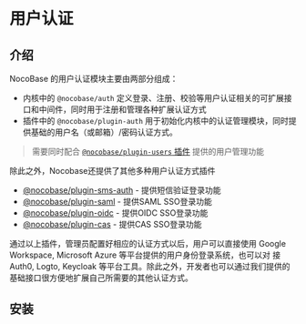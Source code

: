 # 用户认证

## 介绍

NocoBase 的用户认证模块主要由两部分组成：

- 内核中的 `@nocobase/auth` 定义登录、注册、校验等用户认证相关的可扩展接口和中间件，同时用于注册和管理各种扩展认证方式
- 插件中的 `@nocobase/plugin-auth` 用于初始化内核中的认证管理模块，同时提供基础的用户名（或邮箱）/密码认证方式。

> 需要同时配合 [`@nocobase/plugin-users` 插件](../users/index.md) 提供的用户管理功能

除此之外，Nocobase还提供了其他多种用户认证方式插件

- [@nocobase/plugin-sms-auth](../sms-auth/index.md) - 提供短信验证登录功能
- [@nocobase/plugin-saml](../saml/index.md) - 提供SAML SSO登录功能
- [@nocobase/plugin-oidc](../oidc/index.md) - 提供OIDC SSO登录功能
- [@nocobase/plugin-cas](../cas/index.md) - 提供CAS SSO登录功能

通过以上插件，管理员配置好相应的认证方式以后，用户可以直接使用 Google Workspace, Microsoft Azure 等平台提供的用户身份登录系统，也可以对 接Auth0, Logto, Keycloak 等平台工具。除此之外，开发者也可以通过我们提供的基础接口很方便地扩展自己所需要的其他认证方式。

## 安装
